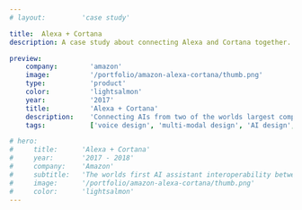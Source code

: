 ```yaml
---
# layout:         'case study'

title:  Alexa + Cortana
description: A case study about connecting Alexa and Cortana together.

preview:
    company:        'amazon'
    image:          '/portfolio/amazon-alexa-cortana/thumb.png'
    type:           'product'
    color:          'lightsalmon'
    year:           '2017'
    title:          'Alexa + Cortana'
    description:    'Connecting AIs from two of the worlds largest companies; a world first.'
    tags:           ['voice design', 'multi-modal design', 'AI design', 'conversational design']

# hero:
#     title:      'Alexa + Cortana'
#     year:       '2017 - 2018'
#     company:    'Amazon'
#     subtitle:   'The worlds first AI assistant interoperability between two big-tech competitors.'
#     image:      '/portfolio/amazon-alexa-cortana/thumb.png'
#     color:      'lightsalmon'
---
```


<script setup>
    // import Illustration from '../../components/Illustration.vue'
    // import YouTubeVideo from '../../components/YouTubeVideo.vue'
    // import NewsList from '../../components/NewsList.vue'
    // import _ from 'lodash'
    // import { data as pressData } from '../../press/press.data'

    // const press = _.filter(pressData, ['project', 'AmazonAlexaCortana'])
    import Page from './amazon-alexa-cortana.vue'
</script>
<Page></Page>
<!-- ## Challenge
Both Amazon and Microsoft wanted to scale their AI assistants – more capabilities, more users, more developers. Jeff and Satya saw that bringing Alexa and Cortana together could accomplish this. A one-of-a-kind partnership between Amazon and Microsoft was established to figure this out.

## Process
This was more than just connecting APIs or bringing Alexa's jokes and shopping to Cortana. This was about enabling two competitive AIs to work together for the benefit of the end-user. There were four key challenges I needed to overcome to figure this out:

### Vision
This was going to be the beginning of a new modality for Alexa and a new, innovative line of business. I needed to craft a compelling vision for a program, not just a product.

<Illustration>
    <template v-slot:image><img src="/portfolio/amazon-alexa-cortana/image1.jpg"></template>
    <template v-slot:subtext>Peeking around the corner of what interoperable A.I.'s could unlock.</template>
</Illustration>

### AI Orchestration
How do two AIs work together? How do you know what to do when you switch between them? How do you not lose track of which one you're talking to? These are fundamental questions. I needed to design how people interact with multiple AIs through the same interface.

<Illustration>
    <template v-slot:image><img src="/portfolio/amazon-alexa-cortana/image3.jpg"></template>
    <template v-slot:subtext>A peek at the extensive user testing.</template>
</Illustration>

### Scale
Each AI assitant has it's own modalities, technical restrictions, and design systems. I needed a way to translate existing experiences from one AI to the other and do it at scale.

### Holistic Approach
Each AI assistant is intrinsically tied to its hardware. There was a large tech stack gap across the hardware and software between the AIs. I needed to look holistally across both hardware and software to create a successful product and program.

<Illustration>
    <template v-slot:image><img src="/portfolio/amazon-alexa-cortana/image2.jpg"></template>
    <template v-slot:subtext>A peek at the blueprints of a multi-agent experience.</template>
</Illustration>

## Outcome
The launch of Alexa + Cortana scaled the availability of both AIs to more than one billion endpoints. Developers could now develop on one AI but launch for both simultaneously with no additional effort. It provided the foundation for other AI interoperability programs including Alexa Auto, Alexa for PC, and the Alexa integration with Facebook Portal.

<YouTubeVideo src="https://www.youtube.com/embed/Ezxch4rykzI"></YouTubeVideo>

## Role
I was the head of design for the program spanning both Amazon and Microsoft. I led cross-functional teams across both companines.

## News
<NewsList :data="press"></NewsList> -->
